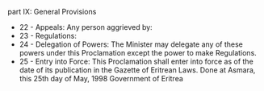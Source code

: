 part IX: General Provisions

<ul>
			<li>22 - Appeals: Any person aggrieved by:<ul>
			</ul></li>			<li>23 - Regulations: <ul>
			</ul></li>			<li>24 - Delegation of Powers: The Minister may delegate any of these powers under this Proclamation except the power to make Regulations.<ul>
			</ul></li>			<li>25 - Entry into Force: This Proclamation shall enter into force as of the date of its publication in the Gazette of Eritrean Laws. Done at Asmara, this 25th day of May, 1998 Government of Eritrea<ul>
			</ul></li></ul>
